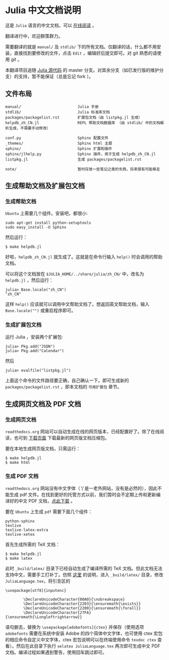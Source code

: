 # Julia 中文文档说明

这是 `Julia` 语言的中文文档，可以 [在线阅读](http://julia_zh_cn.readthedocs.org) 。

翻译进行中，欢迎群策群力。

需要翻译的就是 `manual/` 及 `stdlib/` 下的所有文档。仅翻译的话，什么都不用安装，直接找到要修改的文件，点击 `Edit` ，编辑好后提交即可。对 git 熟悉的请使用 git 。

本翻译项目追随 [Julia 源代码](https://github.com/JuliaLang/julia) 的 master 分支。对其余分支（如已发行版的维护分支）的支持，暂不能保证（总是忘记 fork ）。

## 文件布局

    manual/                         Julia 手册
    stdlib/                         Julia 标准库文档
	packages/packagelist.rst        扩展包文档（由 listpkg.jl 生成）
	helpdb_zh_CN.jl                 REPL 帮助文档数据库 （由 stdlib/ 中的文档解析生成，不需要手动修改）
	
	conf.py                         Sphinx 配置文件
    _themes/                        Sphinx html 主题
    sphinx/                         Sphinx 扩展和插件
    sphinx/jlhelp.py                Sphinx 插件，用于生成 helpdb_zh_CN.jl
	listpkg.jl                      生成 packages/packagelist.rst
	
	note/                           暂时存放一些笔记之类的东西，将来很有可能移走

## 生成帮助文档及扩展包文档

### 生成帮助文档

`Ubuntu` 上需要几个组件。安装吧，都很小:

    sudo apt-get install python-setuptools
    sudo easy_install -U Sphinx

然后运行：

    $ make helpdb.jl

好啦，`helpdb_zh_CN.jl` 就生成了。这就是在命令行输入 `help()` 时会调用的帮助文档。

可以将这个文档放在 `$JULIA_HOME/../share/julia/zh_CN/` 中，改名为 `helpdb.jl` ，然后运行：

	julia> Base.locale("zh_CN")
	"zh_CN"

这样 `help()` 应该就可以调用中文帮助文档了。想返回英文帮助文档，输入 `Base.locale("")` 或重启程序即可。

### 生成扩展包文档

运行 Julia ，安装两个扩展包:

	julia> Pkg.add("JSON")
	julia> Pkg.add("Calendar")
	
然后

	julia> evalfile("listpkg.jl")
	
上面这个命令的文件路径要正确，自己确认一下。即可生成新的 `packages/packagelist.rst` ，即本文档的 `可用扩展包` 章节。

## 生成网页文档及 PDF 文档

### 生成网页文档

`readthedocs.org` 网站可以自动生成在线的网页版本，已经配置好了。除了在线阅读，也可到 [下载页面](https://readthedocs.org/projects/julia_zh_cn/downloads/) 下载最新的网页版文档压缩包。

要在本地生成网页版文档，只需运行：

    $ make helpdb.jl
    $ make html

### 生成 PDF 文档

`readthedocs.org` 网站没有中文字体（丫是一老外网站，没有是必然的），因此不能生成 pdf 文件。在找到更好的托管方式以前，我们暂时会不定期上传和更新编译好的中文 PDF 文档，[点此下载](https://www.dropbox.com/s/0x936am75jyz9a8/JuliaLanguage.pdf) 。

要在 `Ubuntu` 上生成 `pdf` 需要下面几个组件：

    python-sphinx
    texlive
    texlive-latex-extra
    texlive-xetex

首先生成所需的 TeX 文档：

    $ make helpdb.jl
    $ make latex

此时 `_build/latex/` 目录下已经自动生成了编译所需的 TeX 文档。但此文档无法支持中文，需要手工打补丁。仿照 [这里](http://bone.twbbs.org.tw/blog/2012-03-23-SphinxXeTex.html) 的说明，进入 `_build/latex/` 目录，修改 `JuliaLanguage.tex`，将引言区的

    \usepackage[utf8]{inputenc}
    
            \DeclareUnicodeCharacter{00A0}{\nobreakspace}
            \DeclareUnicodeCharacter{2203}{\ensuremath{\exists}}
            \DeclareUnicodeCharacter{2200}{\ensuremath{\forall}}
            \DeclareUnicodeCharacter{27FA}{\ensuremath{\Longleftrightarrow}}

语句删去，替换为 `\usepackage[adobefonts]{ctex}` 并保存（使用选项 `adobefonts` 需要在系统中安装 Adobe 的四个简体中文字体，也可使用 ctex 宏包的相应命令自定义中文字体，ctex 宏包说明可以在终端使用命令 `texdoc ctex` 查看）。然后在此目录下执行 `xelatex JuliaLanguage.tex` 两次即可生成中文 PDF 文档。编译过程如果遇到警告，使用回车跳过即可。

